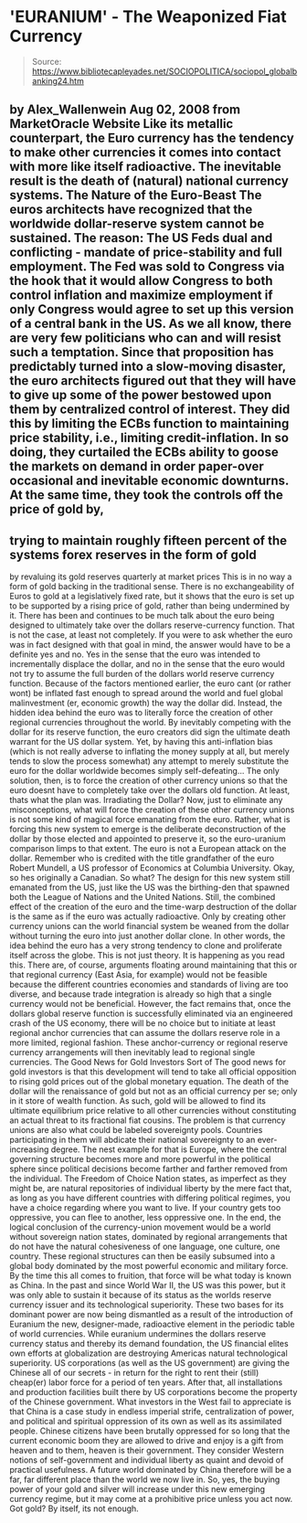 # 'EURANIUM' - The Weaponized Fiat Currency

> Source: https://www.bibliotecapleyades.net/SOCIOPOLITICA/sociopol_globalbanking24.htm

by Alex_Wallenwein
Aug 02, 2008
from
MarketOracle Website
Like its metallic counterpart, the Euro currency
has the tendency to make other currencies it comes into contact with more
like itself radioactive. The inevitable result is the death of
(natural) national currency systems.
The Nature of the
Euro-Beast
The euros architects have recognized that the worldwide dollar-reserve
system cannot be sustained. The reason:
The
US Feds dual and conflicting - mandate of price-stability and
full employment. The Fed was sold to Congress via the hook that it would
allow Congress to both control inflation and maximize employment if only
Congress would agree to set up this version of a central bank in the US.
As we all know, there are very few politicians who can and will resist such
a temptation.
Since that proposition has predictably turned into a slow-moving disaster,
the euro architects figured out that they will have to give up some of the
power bestowed upon them by centralized control of interest. They did this
by limiting the ECBs function to maintaining price stability, i.e.,
limiting credit-inflation.
In so doing, they curtailed the ECBs ability to goose the markets on demand
in order paper-over occasional and inevitable economic downturns.
At the same time, they took the controls off the
price of gold by,
-
trying to maintain roughly fifteen
percent of the systems forex reserves in the form of gold
-
by revaluing its gold reserves quarterly
at market prices
This is in no way a form of gold backing in the
traditional sense. There is no exchangeability of Euros to gold at a
legislatively fixed rate, but it shows that the euro is set up to be
supported by a rising price of gold, rather than being undermined by it.
There has been and continues to be much talk about the euro being designed
to ultimately take over the dollars reserve-currency function. That is not
the case, at least not completely.
If you were to ask whether the euro was in fact designed with that goal in
mind, the answer would have to be a definite yes and no. Yes in the sense
that the euro was intended to incrementally displace the dollar, and no in
the sense that the euro would not try to assume the full burden of the
dollars world reserve currency function.
Because of the factors mentioned earlier, the euro cant (or rather wont)
be inflated fast enough to spread around the world and fuel global
malinvestment (er,
economic growth) the way the dollar did.
Instead, the hidden idea behind the euro was to literally force the creation
of other regional currencies throughout the world.
By inevitably competing with the dollar for its reserve function, the euro
creators did sign the ultimate death warrant for the US dollar system. Yet,
by having this anti-inflation bias (which is not really adverse to
inflating the money supply at all, but merely tends to slow the process
somewhat) any attempt to merely substitute the euro for the dollar worldwide
becomes simply self-defeating...
The only solution, then, is to force the creation of other currency
unions so that the euro doesnt have to completely take over the
dollars old function.
At least, thats what the plan was.
Irradiating the
Dollar?
Now, just to eliminate any misconceptions, what will force the creation of
these other currency unions is not some kind of magical force emanating from
the euro. Rather, what is forcing this new system to emerge is the
deliberate deconstruction of the dollar by those elected and appointed to
preserve it, so the euro-uranium comparison limps to that extent.
The euro is not a European attack on the dollar. Remember who is credited
with the title grandfather of the euro Robert Mundell, a US
professor of Economics at Columbia University. Okay, so hes originally a
Canadian. So what? The design for this new system still emanated from the
US, just like the US was the birthing-den that spawned both the League of
Nations and
the United Nations.
Still, the combined effect of the creation of the euro and the time-warp
destruction of the dollar is the same as if the euro was actually
radioactive. Only by creating other currency unions can the world financial
system be weaned from the dollar without turning the euro into just another
dollar clone. In other words, the idea behind the euro has a very strong
tendency to clone and proliferate itself across the globe. This is not just
theory. It is happening as you read this.
There are, of course, arguments floating around maintaining that this or
that regional currency (East Asia, for example) would not be feasible
because the different countries economies and standards of living are too
diverse, and because trade integration is already so high that a single
currency would not be beneficial.
However, the fact remains that, once the dollars global reserve function
is successfully eliminated via an engineered crash of the US economy,
there will be no choice but to initiate at least regional anchor currencies
that can assume the dollars reserve role in a more limited, regional
fashion.
These anchor-currency or regional reserve
currency arrangements will then inevitably lead to regional single
currencies.
The Good News for Gold
Investors Sort of
The good news for gold investors is that this development will tend to take
all official opposition to rising gold prices out of the global monetary
equation.
The death of the dollar will the
renaissance of gold but not as an official currency per se; only in it
store of wealth function. As such, gold will be allowed to find its ultimate
equilibrium price relative to all other currencies without constituting an
actual threat to its fractional fiat cousins.
The problem is that currency unions are also what could be labeled
sovereignty pools. Countries participating in them will abdicate their
national sovereignty to an ever-increasing degree.
The nest example for that is Europe, where the
central governing structure becomes more and more powerful in the political
sphere since political decisions become farther and farther removed from the
individual.
The Freedom of Choice
Nation states, as imperfect as they might be, are natural repositories of
individual liberty by the mere fact that, as long as you have different
countries with differing political regimes, you have a choice regarding
where you want to live. If your country gets too oppressive, you can flee to
another, less oppressive one.
In the end, the logical conclusion of the currency-union movement would be a
world without sovereign nation states, dominated by regional arrangements
that do not have the natural cohesiveness of one language, one culture, one
country. These regional structures can then be easily subsumed into a
global body dominated by the most powerful economic and military force.
By the time this all comes to fruition, that
force will be what today is known as China.
In the past and since World War II, the US was this power, but it was only
able to sustain it because of its status as the worlds reserve currency
issuer and its technological superiority. These two bases for its dominant
power are now being dismantled as a result of the introduction of
Euranium the new, designer-made, radioactive element in the periodic
table of world currencies.
While euranium undermines the dollars reserve currency status and thereby
its demand foundation, the US financial elites own
efforts at globalization are destroying
Americas natural technological superiority. US corporations (as well as the
US government) are giving the Chinese all of our secrets - in return for the
right to rent their (still) cheap(er) labor force for a period of ten years.
After that, all installations and production facilities built there by US
corporations become the property of the Chinese government.
What investors in the West fail to appreciate is that China is a case study
in endless imperial strife, centralization of power, and political and
spiritual oppression of its own as well as its assimilated people.
Chinese citizens have been brutally oppressed
for so long that the current economic boom they are allowed to drive and
enjoy is a gift from heaven and to them, heaven is their government.
They consider Western notions of self-government and individual liberty as
quaint and devoid of practical usefulness. A future world dominated by China
therefore will be a far, far different place than the world we now live in.
So, yes, the buying power of your gold and silver will increase under this
new emerging currency regime, but it may come at a prohibitive price
unless you act now.
Got gold?
By itself, its not enough.
